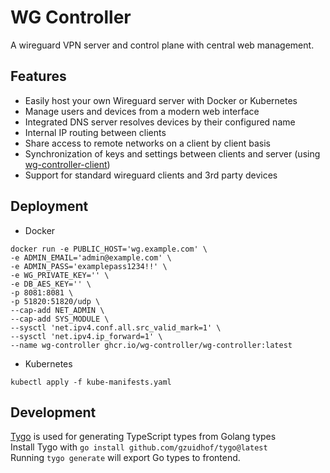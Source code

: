 # WG Controller

A wireguard VPN server and control plane with central web management.

## Features
- Easily host your own Wireguard server with Docker or Kubernetes
- Manage users and devices from a modern web interface
- Integrated DNS server resolves devices by their configured name
- Internal IP routing between clients
- Share access to remote networks on a client by client basis
- Synchronization of keys and settings between clients and server (using [wg-controller-client](https://github.com/wg-controller/wg-controller-client))
- Support for standard wireguard clients and 3rd party devices

## Deployment
- Docker
```
docker run -e PUBLIC_HOST='wg.example.com' \
-e ADMIN_EMAIL='admin@example.com' \
-e ADMIN_PASS='examplepass1234!!' \
-e WG_PRIVATE_KEY='' \
-e DB_AES_KEY='' \
-p 8081:8081 \
-p 51820:51820/udp \
--cap-add NET_ADMIN \
--cap-add SYS_MODULE \
--sysctl 'net.ipv4.conf.all.src_valid_mark=1' \
--sysctl 'net.ipv4.ip_forward=1' \
--name wg-controller ghcr.io/wg-controller/wg-controller:latest
```

- Kubernetes
```
kubectl apply -f kube-manifests.yaml
```



## Development
[Tygo](https://github.com/gzuidhof/tygo) is used for generating TypeScript types from Golang types <br>
Install Tygo with `go install github.com/gzuidhof/tygo@latest` <br>
Running `tygo generate` will export Go types to frontend.
